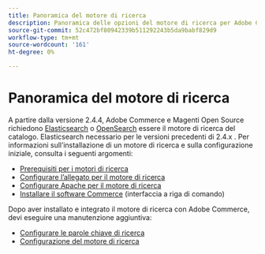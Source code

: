```yaml
---
title: Panoramica del motore di ricerca
description: Panoramica delle opzioni del motore di ricerca per Adobe Commerce e Magenti Open Source.
source-git-commit: 52c472bf80942339b511292243b5da9babf829d9
workflow-type: tm+mt
source-wordcount: '161'
ht-degree: 0%

---
```



# Panoramica del motore di ricerca

A partire dalla versione 2.4.4, Adobe Commerce e Magenti Open Source richiedono [Elasticsearch] o [OpenSearch] essere il motore di ricerca del catalogo. Elasticsearch necessario per le versioni precedenti di 2.4.x . Per informazioni sull’installazione di un motore di ricerca e sulla configurazione iniziale, consulta i seguenti argomenti:

- [Prerequisiti per i motori di ricerca]
- [Configurare l’allegato per il motore di ricerca]
- [Configurare Apache per il motore di ricerca]
- [Installare il software Commerce] (interfaccia a riga di comando)

Dopo aver installato e integrato il motore di ricerca con Adobe Commerce, devi eseguire una manutenzione aggiuntiva:

- [Configurare le parole chiave di ricerca](search-stopwords.md)
- [Configurazione del motore di ricerca](configure-search-engine.md)

<!-- Link Definitions -->

[Prerequisiti per i motori di ricerca]: https://devdocs.magento.com/guides/v2.4/install-gde/prereq/elasticsearch.html
[Configurare l’allegato per il motore di ricerca]: https://devdocs.magento.com/guides/v2.4/install-gde/prereq/es-config-nginx.html
[Configurare Apache per il motore di ricerca]: https://devdocs.magento.com/guides/v2.4/install-gde/prereq/es-config-apache.html
[Elasticsearch]: https://www.elastic.co
[Elasticsearch documentation]: https://www.elastic.co/guide/en/elasticsearch/reference/current/index.html
[Installare il software Commerce]: https://devdocs.magento.com/guides/v2.4/install-gde/install/cli/install-cli-install.html
[OpenSearch]: https://opensearch.org/docs/latest/opensearch/install/index/
